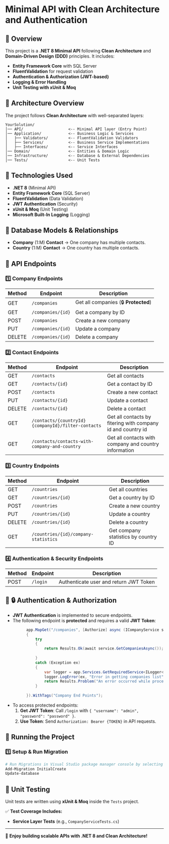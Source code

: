 # **Minimal API with Clean Architecture and Authentication**

## **📌 Overview**
This project is a **.NET 8 Minimal API** following **Clean Architecture** and **Domain-Driven Design (DDD)** principles. It includes:
- **Entity Framework Core** with SQL Server
- **FluentValidation** for request validation
- **Authentication & Authorization (JWT-based)**
- **Logging & Error Handling**
- **Unit Testing with xUnit & Moq**

## **📂 Architecture Overview**
The project follows **Clean Architecture** with well-separated layers:

```
YourSolution/
│── API/                    <-- Minimal API layer (Entry Point)
│── Application/            <-- Business Logic & Services
│   ├── Validators/         <-- FluentValidation Validators
│   ├── Services/           <-- Business Service Implementations
│   ├── Interfaces/         <-- Service Interfaces
│── Domain/                 <-- Entities & Domain Logic
│── Infrastructure/         <-- Database & External Dependencies
│── Tests/                  <-- Unit Tests
```

## **📌 Technologies Used**
- **.NET 8** (Minimal API)
- **Entity Framework Core** (SQL Server)
- **FluentValidation** (Data Validation)
- **JWT Authentication** (Security)
- **xUnit & Moq** (Unit Testing)
- **Microsoft Built-In Logging** (Logging)

## **🔹 Database Models & Relationships**
- **Company** (1:M) **Contact** → One company has multiple contacts.
- **Country** (1:M) **Contact** → One country has multiple contacts.

## **📌 API Endpoints**

### **1️⃣ Company Endpoints**
| Method | Endpoint              | Description |
|--------|----------------------|-------------|
| GET    | `/companies`         | Get all companies (🔒 **Protected**) |
| GET    | `/companies/{id}`    | Get a company by ID |
| POST   | `/companies`         | Create a new company |
| PUT    | `/companies/{id}`    | Update a company |
| DELETE | `/companies/{id}`    | Delete a company |

### **2️⃣ Contact Endpoints**
| Method | Endpoint                                           | Description                                                 |
|--------|----------------------------------------------------|-------------------------------------------------------------|
| GET    | `/contacts`                                        | Get all contacts                                            |
| GET    | `/contacts/{id}`                                   | Get a contact by ID                                         |
| POST   | `/contacts`                                        | Create a new contact                                        |
| PUT    | `/contacts/{id}`                                   | Update a contact                                            |
| DELETE | `/contacts/{id}`                                   | Delete a contact                                            |
| GET    | `/contacts/{countryId}{companyId}/filter-contacts` | Get all contacts by fitering with company id and country id |
| GET    | `/contacts/contacts-with-company-and-country`      |  Get all contacts with company and country information      |

### **3️⃣ Country Endpoints**
| Method | Endpoint                             | Description                          |
|--------|--------------------------------------|--------------------------------------|
| GET    | `/countries`                         | Get all countries                    |
| GET    | `/countries/{id}`                    | Get a country by ID                  |
| POST   | `/countries`                         | Create a new country                 |
| PUT    | `/countries/{id}`                    | Update a country                     |
| DELETE | `/countries/{id}`                    | Delete a country                     |
| GET    | `/countries/{id}/company-statistics` | Get company statistics by country ID |

### **4️⃣ Authentication & Security Endpoints**
| Method | Endpoint   | Description |
|--------|-----------|-------------|
| POST   | `/login`  | Authenticate user and return JWT Token |


## **📌 🔒 Authentication & Authorization**
- **JWT Authentication** is implemented to secure endpoints.
- The following endpoint is **protected** and requires a valid **JWT Token**:
  ```csharp
        app.MapGet("/companies", [Authorize] async (ICompanyService service) =>
        {
            try
            {
                return Results.Ok(await service.GetCompaniesAsync());
        
            }
            catch (Exception ex)
            {
                var logger = app.Services.GetRequiredService<ILogger<Program>>();
                logger.LogError(ex, "Error in getting companies list");
                return Results.Problem("An error occurred while processing your request.");
            }
        
        }).WithTags("Company End Points");
  ```
- To access protected endpoints:
  1. **Get JWT Token**: Call `/login` with `{ "username": "admin", "password": "password" }`.
  2. **Use Token**: Send `Authorization: Bearer {TOKEN}` in API requests.

## **📌 Running the Project**
### **1️⃣ Setup & Run Migration**
```bash
# Run Migrations in Visual Studio package manager console by selecting Infrastruce project from Default Project dropdown.
Add-Migration InitialCreate
Update-database
```

## **📌 Unit Testing**
Unit tests are written using **xUnit & Moq** inside the `Tests` project.


✅ **Test Coverage Includes:**
- **Service Layer Tests** (e.g., `CompanyServiceTests.cs`)

---
🚀 **Enjoy building scalable APIs with .NET 8 and Clean Architecture!**

